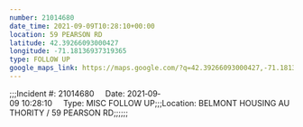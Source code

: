 ```yaml
---
number: 21014680
date_time: 2021-09-09T10:28:10+00:00
location: 59 PEARSON RD
latitude: 42.39266093000427
longitude: -71.18136937319365
type: FOLLOW UP
google_maps_link: https://maps.google.com/?q=42.39266093000427,-71.18136937319365
---
```


;;;Incident #: 21014680     Date: 2021‐09‐09 10:28:10     Type: MISC FOLLOW UP;;;Location: BELMONT HOUSING AUTHORITY / 59 PEARSON RD;;;;;;
